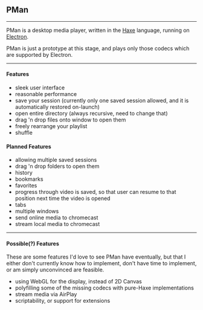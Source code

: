 
## PMan 

---

PMan is a desktop media player, written in the [Haxe](http://haxe.org) language, running on [Electron](http://electron.atom.io).


PMan is just a prototype at this stage, and plays only those codecs which are supported by Electron. 

---

#### Features

- sleek user interface
- reasonable performance
- save your session (currently only one saved session allowed, and it is automatically restored on-launch)
- open entire directory (always recursive, need to change that)
- drag 'n drop files onto window to open them
- freely rearrange your playlist
- shuffle

#### Planned Features

- allowing multiple saved sessions
- drag 'n drop folders to open them
- history
- bookmarks
- favorites
- progress through video is saved, so that user can resume to that position next time the video is opened
- tabs
- multiple windows
- send online media to chromecast
- stream local media to chromecast

---

#### Possible(?) Features

These are some features I'd love to see PMan have eventually, but that I either don't currently
know how to implement, don't have time to implement, or am simply unconvinced are feasible.

- using WebGL for the display, instead of 2D Canvas
- polyfilling some of the missing codecs with pure-Haxe implementations
- stream media via AirPlay
- scriptability, or support for extensions

